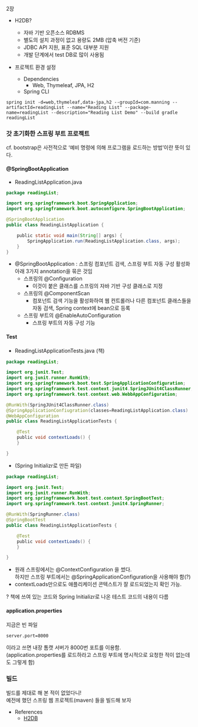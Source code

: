 2장

- H2DB?
    - 자바  기반 오픈소스 RDBMS
    - 별도의 설치 과정이 없고 용량도 2MB (압축 버전 기준)
    - JDBC API 지원, 표준 SQL 대부분 지원
    - 개발 단계에서 test DB로 많이 사용됨

- 프로젝트 환경 설정
    - Dependencies
        - Web, Thymeleaf, JPA, H2
    - Spring CLI
```
spring init -d=web,thymeleaf,data-jpa,h2 --groupId=com.manning --artifactId=readingList --name="Reading List" --package-name=readingList --description="Reading List Demo" --build gradle readingList
```

### 갓 초기화한 스프링 부트 프로젝트
cf. bootstrap은 사전적으로 ‘예비 명령에 의해 프로그램을 로드하는 방법’이란 뜻이 있다.

#### @SpringBootApplication

- ReadingListApplication.java
```java
package readingList;

import org.springframework.boot.SpringApplication;
import org.springframework.boot.autoconfigure.SpringBootApplication;

@SpringBootApplication
public class ReadingListApplication {

    public static void main(String[] args) {
        SpringApplication.run(ReadingListApplication.class, args);
    }
}


```

- @SpringBootApplication : 스프링 컴포넌트 검색, 스프링 부트 자동 구성 활성화
아래 3가지 annotation을 묶은 것임
	- 스프링의 @Configuration
		- 이것이 붙은 클래스를 스프링의 자바 기반 구성 클래스로 지정
	- 스프링의 @ComponentScan
		- 컴포넌트 검색 기능을 활성화하여 웹 컨트롤러나 다른 컴포넌트 클래스들을 자동 검색, Spring context에 bean으로 등록
	- 스프링 부트의 @EnableAutoConfiguration
		- 스프링 부트의 자동 구성 기능

#### Test

- ReadingListApplicationTests.java (책)

```java
package readingList;

import org.junit.Test;
import org.junit.runner.RunWith;
import org.springframework.boot.test.SpringApplicationConfiguration;
import org.springframework.test.context.junit4.SpringJUnit4ClassRunner;
import org.springframework.test.context.web.WebbAppConfiguration;

@RunWith(SpringJUnit4ClassRunner.class)
@SpringApplicationConfiugration(classes=ReadingListApplication.class)
@WebAppConfiguration
public class ReadingListApplicationTests {

    @Test
    public void contextLoads() {
    }

}
```

- (Spring Initializr로 만든 파일)
```java
package readingList;

import org.junit.Test;
import org.junit.runner.RunWith;
import org.springframework.boot.test.context.SpringBootTest;
import org.springframework.test.context.junit4.SpringRunner;

@RunWith(SpringRunner.class)
@SpringBootTest
public class ReadingListApplicationTests {

    @Test
    public void contextLoads() {
    }

}

```
- 원래 스프링에서는 @ContextConfiguration 을 썼다.  
하지만 스프링 부트에서는 @SpringApplicationConfiguration을 사용해야 함(?)  
- contextLoads만으로도 애플리케이션 콘텍스트가 잘 로드되었는지 확인 가능.

? 책에 쓰여 있는 코드와 Spring Initializr로 나온 테스트 코드의 내용이 다름

#### application.properties
지금은 빈 파일
```
server.port=8000
```
이라고 쓰면 내장 톰캣 서버가 8000번 포트를 이용함.  
(application.properties를 로드하라고 스프링 부트에 명시적으로 요청한 적이 없는데도 그렇게 함)  

### 빌드
빌드를 제대로 해 본 적이 없었다니!  
예전에 했던 스프링 웹 프로젝트(maven) 들을 빌드해 보자  



- References
    - [H2DB](http://dololak.tistory.com/285)
	

